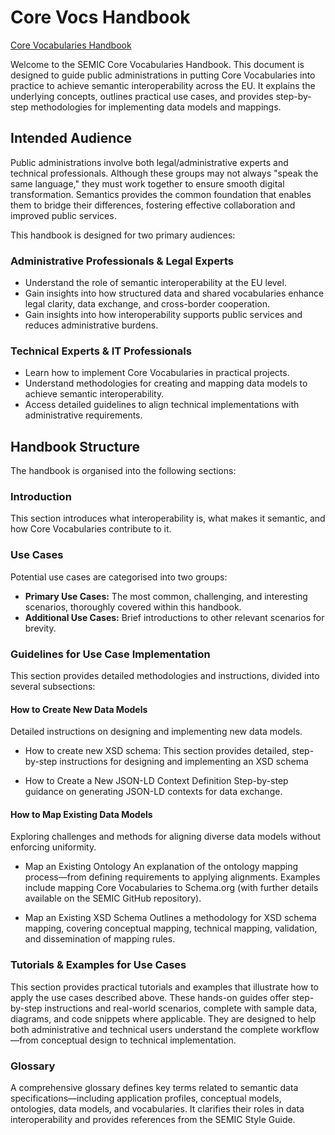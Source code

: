 # Core Vocs Handbook
[Core Vocabularies Handbook](https://semiceu.github.io/core-vocs-handbook/public-review/index.html)

Welcome to the SEMIC Core Vocabularies Handbook. This document is designed to guide public administrations in putting Core Vocabularies into practice to achieve semantic interoperability across the EU. It explains the underlying concepts, outlines practical use cases, and provides step-by-step methodologies for implementing data models and mappings.

## Intended Audience
Public administrations involve both legal/administrative experts and technical professionals. Although these groups may not always "speak the same language," they must work together to ensure smooth digital transformation. Semantics provides the common foundation that enables them to bridge their differences, fostering effective collaboration and improved public services.

This handbook is designed for two primary audiences:

### Administrative Professionals & Legal Experts
- Understand the role of semantic interoperability at the EU level.
- Gain insights into how structured data and shared vocabularies enhance legal clarity, data exchange, and cross-border cooperation.
- Gain insights into how interoperability supports public services and reduces administrative burdens.

### Technical Experts & IT Professionals
- Learn how to implement Core Vocabularies in practical projects.
- Understand methodologies for creating and mapping data models to achieve semantic interoperability.
- Access detailed guidelines to align technical implementations with administrative requirements.

## Handbook Structure
The handbook is organised into the following sections:

### Introduction
This section introduces what interoperability is, what makes it semantic, and how Core Vocabularies contribute to it.

### Use Cases
Potential use cases are categorised into two groups:
- **Primary Use Cases:** The most common, challenging, and interesting scenarios, thoroughly covered within this handbook.
- **Additional Use Cases:** Brief introductions to other relevant scenarios for brevity.

### Guidelines for Use Case Implementation
This section provides detailed methodologies and instructions, divided into several subsections:

#### How to Create New Data Models
Detailed instructions on designing and implementing new data models.

- How to create new XSD schema: This section provides detailed, step-by-step instructions for designing and implementing an XSD schema

- How to Create a New JSON-LD Context Definition
Step-by-step guidance on generating JSON-LD contexts for data exchange.

#### How to Map Existing Data Models
Exploring challenges and methods for aligning diverse data models without enforcing uniformity.

- Map an Existing Ontology
An explanation of the ontology mapping process—from defining requirements to applying alignments. Examples include mapping Core Vocabularies to Schema.org (with further details available on the SEMIC GitHub repository).

- Map an Existing XSD Schema
Outlines a methodology for XSD schema mapping, covering conceptual mapping, technical mapping, validation, and dissemination of mapping rules.

### Tutorials & Examples for Use Cases
This section provides practical tutorials and examples that illustrate how to apply the use cases described above. These hands-on guides offer step-by-step instructions and real-world scenarios, 
complete with sample data, diagrams, and code snippets where applicable. 
They are designed to help both administrative and technical users understand the complete workflow—from conceptual design to technical implementation.

### Glossary
A comprehensive glossary defines key terms related to semantic data specifications—including application profiles, conceptual models, ontologies, data models, and vocabularies. It clarifies their roles in data interoperability and provides references from the SEMIC Style Guide.

